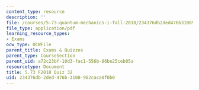 ```yaml
---
content_type: resource
description: ''
file: /courses/5-73-quantum-mechanics-i-fall-2018/234376db2ded476b3108962caca0f0b0_MIT5_73F18_quiz32.pdf
file_type: application/pdf
learning_resource_types:
- Exams
ocw_type: OCWFile
parent_title: Exams & Quizzes
parent_type: CourseSection
parent_uid: a72c23bf-10d3-fac1-556b-86be25ceb05a
resourcetype: Document
title: 5.73 F2018 Quiz 32
uid: 234376db-2ded-476b-3108-962caca0f0b0
---
```

